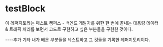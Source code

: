 # testBlock
이 레퍼지토리는 패스트 캠퍼스 - 백엔드 개발자를 위한 한 번에 끝내는 대용량 데이터 &amp; 트래픽 처리를 보면서 코드로 구현하고 싶은 부분들을 구현한 것이다.

----추가
기타 내가 배운 부분들을 테스트하고 그 것들을 기록한 레퍼지토리이다.
